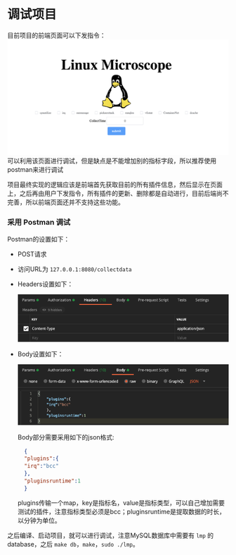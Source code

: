 # 调试项目

目前项目的前端页面可以下发指令：
![homepage3](images/homepage3.png)
可以利用该页面进行调试，但是缺点是不能增加别的指标字段，所以推荐使用postman来进行调试

项目最终实现的逻辑应该是前端首先获取目前的所有插件信息，然后显示在页面上，之后再由用户下发指令，所有插件的更新、删除都是自动进行，目前后端尚不完善，所以前端页面还并不支持这些功能。

### 采用 Postman 调试

Postman的设置如下：

- POST请求
- 访问URL为 `127.0.0.1:8080/collectdata`
- Headers设置如下：

  ![postman-headers](images/postman-headers.png)
- Body设置如下：

  ![postman-body](images/postman-body.png)
  
  Body部分需要采用如下的json格式:
  ```json
    {
    "plugins":{
    "irq":"bcc"
    },
    "pluginsruntime":1
    }
  ```
  plugins传输一个map，key是指标名，value是指标类型，可以自己增加需要测试的插件，注意指标类型必须是bcc；pluginsruntime是提取数据的时长，以分钟为单位。

之后编译、启动项目，就可以进行调试，注意MySQL数据库中需要有 `lmp` 的database，之后 `make db`，`make`，`sudo ./lmp`。
